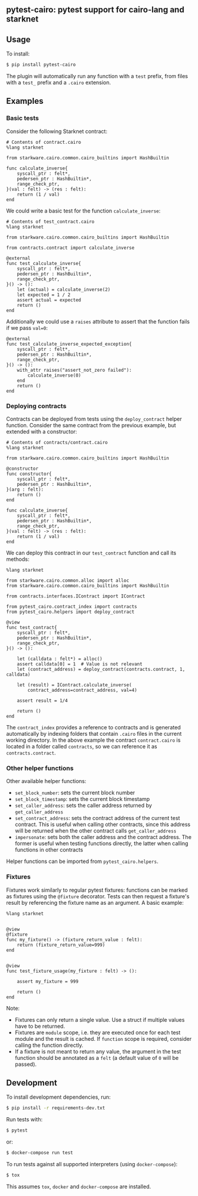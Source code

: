 pytest-cairo: pytest support for cairo-lang and starknet
---

## Usage
To install:
```bash
$ pip install pytest-cairo
```
The plugin will automatically run any function with a `test` prefix, from files with a `test_` prefix and a `.cairo` extension.

## Examples

### Basic tests

Consider the following Starknet contract:
```
# Contents of contract.cairo
%lang starknet

from starkware.cairo.common.cairo_builtins import HashBuiltin

func calculate_inverse{
    syscall_ptr : felt*,
    pedersen_ptr : HashBuiltin*,
    range_check_ptr,
}(val : felt) -> (res : felt):
    return (1 / val)
end
```

We could write a basic test for the function `calculate_inverse`:
```
# Contents of test_contract.cairo
%lang starknet

from starkware.cairo.common.cairo_builtins import HashBuiltin

from contracts.contract import calculate_inverse

@external
func test_calculate_inverse{
    syscall_ptr : felt*,
    pedersen_ptr : HashBuiltin*,
    range_check_ptr,
}() -> ():
    let (actual) = calculate_inverse(2)
    let expected = 1 / 2
    assert actual = expected
    return ()
end
```
Additionally we could use a `raises` attribute to assert that the function fails if we pass `val=0`:
```
@external
func test_calculate_inverse_expected_exception{
    syscall_ptr : felt*,
    pedersen_ptr : HashBuiltin*,
    range_check_ptr,
}() -> ():
    with_attr raises("assert_not_zero failed"):
        calculate_inverse(0)
    end
    return ()
end
```

### Deploying contracts

Contracts can be deployed from tests using the `deploy_contract` helper function. Consider the same contract from the previous example, but extended with a constructor:
```
# Contents of contracts/contract.cairo
%lang starknet

from starkware.cairo.common.cairo_builtins import HashBuiltin

@constructor
func constructor{
    syscall_ptr : felt*,
    pedersen_ptr : HashBuiltin*,
}(arg : felt):
    return ()
end

func calculate_inverse{
    syscall_ptr : felt*,
    pedersen_ptr : HashBuiltin*,
    range_check_ptr,
}(val : felt) -> (res : felt):
    return (1 / val)
end
```
We can deploy this contract in our `test_contract` function and call its methods:
```
%lang starknet

from starkware.cairo.common.alloc import alloc
from starkware.cairo.common.cairo_builtins import HashBuiltin

from contracts.interfaces.IContract import IContract

from pytest_cairo.contract_index import contracts
from pytest_cairo.helpers import deploy_contract

@view
func test_contract{
    syscall_ptr : felt*,
    pedersen_ptr : HashBuiltin*,
    range_check_ptr,
}() -> ():

    let (calldata : felt*) = alloc()
    assert calldata[0] = 1  # Value is not relevant
    let (contract_address) = deploy_contract(contracts.contract, 1, calldata)

    let (result) = IContract.calculate_inverse(
        contract_address=contract_address, val=4)

    assert result = 1/4

    return ()
end
```
The `contract_index` provides a reference to contracts and is generated automatically by indexing folders that contain `.cairo` files in the current working directory. In the above example the contract `contract.cairo` is located in a folder called `contracts`, so we can reference it as `contracts.contract`.

### Other helper functions

Other available helper functions:
- `set_block_number`: sets the current block number
- `set_block_timestamp`: sets the current block timestamp
- `set_caller_address`: sets the caller address returned by `get_caller_address`
- `set_contract_address`: sets the contract address of the current test contract. This is useful when calling other contracts, since this address will be returned when the other contract calls `get_caller_address`
- `impersonate`: sets both the caller address and the contract address. The former is useful when testing functions directly, the latter when calling functions in other contracts

Helper functions can be imported from `pytest_cairo.helpers`.

### Fixtures

Fixtures work similarly to regular pytest fixtures: functions can be marked as fixtures using the `@fixture` decorator. Tests can then request a fixture's result by referencing the fixture name as an argument. A basic example:
```
%lang starknet


@view
@fixture
func my_fixture() -> (fixture_return_value : felt):
    return (fixture_return_value=999)
end


@view
func test_fixture_usage(my_fixture : felt) -> ():

    assert my_fixture = 999

    return ()
end
```

Note:
- Fixtures can only return a single value. Use a struct if multiple values have to be returned.
- Fixtures are `module` scope, i.e. they are executed once for each test module and the result is cached. If `function` scope is required, consider calling the function directly.
- If a fixture is not meant to return any value, the argument in the test function should be annotated as a `felt` (a default value of `0` will be passed).


## Development
To install development dependencies, run:
```bash
$ pip install -r requirements-dev.txt
```
Run tests with:
```bash
$ pytest
```
or:
```bash
$ docker-compose run test
```
To run tests against all supported interpreters (using `docker-compose`):
```bash
$ tox
```
This assumes `tox`, `docker` and `docker-compose` are installed.
